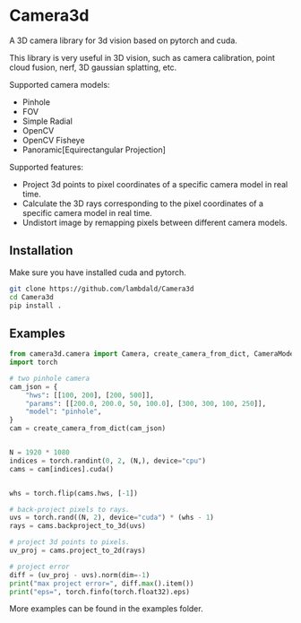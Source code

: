 # Camera3d
A 3D camera library for 3d vision based on pytorch and cuda.

This library is very useful in 3D vision, such as camera calibration, point cloud fusion, nerf, 3D gaussian splatting, etc.

Supported camera models:
* Pinhole
* FOV
* Simple Radial
* OpenCV
* OpenCV Fisheye
* Panoramic[Equirectangular Projection]

Supported features:
* Project 3d points to pixel coordinates of a specific camera model in real time.
* Calculate the 3D rays corresponding to the pixel coordinates of a specific camera model in real time.
* Undistort image by remapping pixels between different camera models.

## Installation

Make sure you have installed cuda and pytorch.

```bash
git clone https://github.com/lambdald/Camera3d
cd Camera3d
pip install .
```

## Examples

```python
from camera3d.camera import Camera, create_camera_from_dict, CameraModel
import torch

# two pinhole camera
cam_json = {
    "hws": [[100, 200], [200, 500]],
    "params": [[200.0, 200.0, 50, 100.0], [300, 300, 100, 250]],
    "model": "pinhole",
}
cam = create_camera_from_dict(cam_json)


N = 1920 * 1080
indices = torch.randint(0, 2, (N,), device="cpu")
cams = cam[indices].cuda()


whs = torch.flip(cams.hws, [-1])

# back-project pixels to rays.
uvs = torch.rand((N, 2), device="cuda") * (whs - 1)
rays = cams.backproject_to_3d(uvs)

# project 3d points to pixels.
uv_proj = cams.project_to_2d(rays)

# project error
diff = (uv_proj - uvs).norm(dim=-1)
print("max project error=", diff.max().item())
print("eps=", torch.finfo(torch.float32).eps)

```

More examples can be found in the examples folder.
